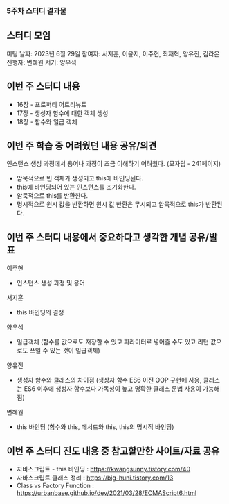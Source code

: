 ### 5주차 스터디 결과물

## 스터디 모임

미팅 날짜: 2023년 6월 29일
참여자: 서지훈, 이윤지, 이주현, 최재혁, 양유진, 김라온
진행자: 변혜원
서기: 양우석

## 이번 주 스터디 내용

- 16장 - 프로퍼티 어트리뷰트
- 17장 - 생성자 함수에 대한 객체 생성
- 18장 - 함수와 일급 객체

## 이번 주 학습 중 어려웠던 내용 공유/의견

인스턴스 생성 과정에서 용어나 과정이 조금 이해하기 어려웠다. (모자딥 - 241페이지)
- 암묵적으로 빈 객체가 생성되고 this에 바인딩된다.
- this에 바인딩되어 있는 인스턴스를 초기화한다.
- 암묵적으로 this를 반환한다.
- 명시적으로 원시 값을 반환하면 원시 값 반환은 무시되고 암묵적으로 this가 반환된다.

## 이번 주 스터디 내용에서 중요하다고 생각한 개념 공유/발표

이주현
- 인스턴스 생성 과정 및 용어

서지훈
- this 바인딩의 결정 

양우석
- 일급객체 (함수를 값으로도 저장할 수 있고 파라미터로 넣어줄 수도 있고 리턴 값으로도 쓰일 수 있는 것이 일급객체)

양유진
- 생성자 함수와 클래스의 차이점 (생상자 함수 ES6 이전 OOP 구현에 사용, 클래스는 ES6 이후에 생성자 함수보다 가독성이 높고 명확한 클래스 문법 사용이 가능해짐)

변혜원
- this 바인딩 (함수와 this, 메서드와 this, this의 명시적 바인딩)

## 이번 주 스터디 진도 내용 중 참고할만한 사이트/자료 공유

- 자바스크립트 - this 바인딩 : https://kwangsunny.tistory.com/40
- 자바스크립트 클래스 정리 : https://big-huni.tistory.com/13
- Class vs Factory Function : https://urbanbase.github.io/dev/2021/03/28/ECMAScript6.html